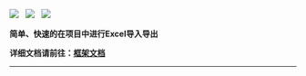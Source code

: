 ![](https://img.shields.io/badge/version-2021.6-green.svg) &nbsp; ![](https://img.shields.io/badge/builder-success-green.svg) &nbsp;
![](https://img.shields.io/badge/Author-Gjing-green.svg) &nbsp;       

**简单、快速的在项目中进行Excel导入导出**   

**详细文档请前往：[框架文档](https://www.yuque.com/u2499047/wzz356/xksxi8)**

---